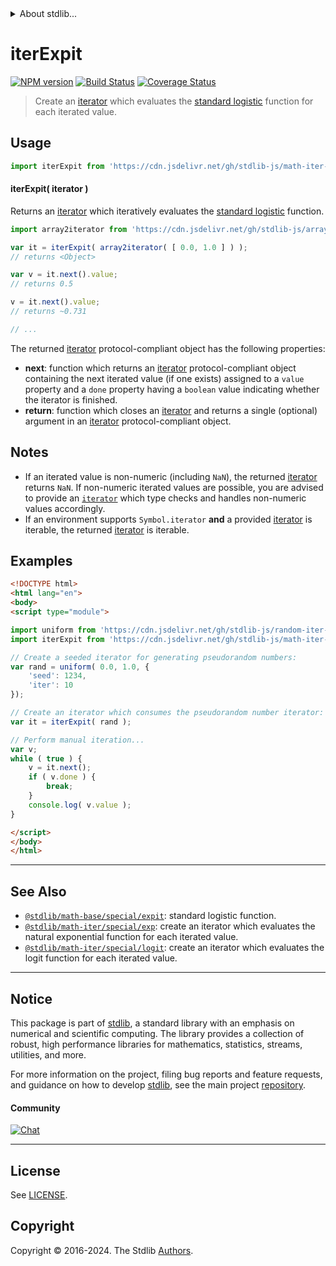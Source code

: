 <!--

@license Apache-2.0

Copyright (c) 2020 The Stdlib Authors.

Licensed under the Apache License, Version 2.0 (the "License");
you may not use this file except in compliance with the License.
You may obtain a copy of the License at

   http://www.apache.org/licenses/LICENSE-2.0

Unless required by applicable law or agreed to in writing, software
distributed under the License is distributed on an "AS IS" BASIS,
WITHOUT WARRANTIES OR CONDITIONS OF ANY KIND, either express or implied.
See the License for the specific language governing permissions and
limitations under the License.

-->


<details>
  <summary>
    About stdlib...
  </summary>
  <p>We believe in a future in which the web is a preferred environment for numerical computation. To help realize this future, we've built stdlib. stdlib is a standard library, with an emphasis on numerical and scientific computation, written in JavaScript (and C) for execution in browsers and in Node.js.</p>
  <p>The library is fully decomposable, being architected in such a way that you can swap out and mix and match APIs and functionality to cater to your exact preferences and use cases.</p>
  <p>When you use stdlib, you can be absolutely certain that you are using the most thorough, rigorous, well-written, studied, documented, tested, measured, and high-quality code out there.</p>
  <p>To join us in bringing numerical computing to the web, get started by checking us out on <a href="https://github.com/stdlib-js/stdlib">GitHub</a>, and please consider <a href="https://opencollective.com/stdlib">financially supporting stdlib</a>. We greatly appreciate your continued support!</p>
</details>

# iterExpit

[![NPM version][npm-image]][npm-url] [![Build Status][test-image]][test-url] [![Coverage Status][coverage-image]][coverage-url] <!-- [![dependencies][dependencies-image]][dependencies-url] -->

> Create an [iterator][mdn-iterator-protocol] which evaluates the [standard logistic][@stdlib/math/base/special/expit] function for each iterated value.

<!-- Section to include introductory text. Make sure to keep an empty line after the intro `section` element and another before the `/section` close. -->

<section class="intro">

</section>

<!-- /.intro -->

<!-- Package usage documentation. -->



<section class="usage">

## Usage

```javascript
import iterExpit from 'https://cdn.jsdelivr.net/gh/stdlib-js/math-iter-special-expit@esm/index.mjs';
```

#### iterExpit( iterator )

Returns an [iterator][mdn-iterator-protocol] which iteratively evaluates the [standard logistic][@stdlib/math/base/special/expit] function.

```javascript
import array2iterator from 'https://cdn.jsdelivr.net/gh/stdlib-js/array-to-iterator@esm/index.mjs';

var it = iterExpit( array2iterator( [ 0.0, 1.0 ] ) );
// returns <Object>

var v = it.next().value;
// returns 0.5

v = it.next().value;
// returns ~0.731

// ...
```

The returned [iterator][mdn-iterator-protocol] protocol-compliant object has the following properties:

-   **next**: function which returns an [iterator][mdn-iterator-protocol] protocol-compliant object containing the next iterated value (if one exists) assigned to a `value` property and a `done` property having a `boolean` value indicating whether the iterator is finished.
-   **return**: function which closes an [iterator][mdn-iterator-protocol] and returns a single (optional) argument in an [iterator][mdn-iterator-protocol] protocol-compliant object.

</section>

<!-- /.usage -->

<!-- Package usage notes. Make sure to keep an empty line after the `section` element and another before the `/section` close. -->

<section class="notes">

## Notes

-   If an iterated value is non-numeric (including `NaN`), the returned [iterator][mdn-iterator-protocol] returns `NaN`. If non-numeric iterated values are possible, you are advised to provide an [`iterator`][mdn-iterator-protocol] which type checks and handles non-numeric values accordingly.
-   If an environment supports `Symbol.iterator` **and** a provided [iterator][mdn-iterator-protocol] is iterable, the returned [iterator][mdn-iterator-protocol] is iterable.

</section>

<!-- /.notes -->

<!-- Package usage examples. -->

<section class="examples">

## Examples

<!-- eslint no-undef: "error" -->

```html
<!DOCTYPE html>
<html lang="en">
<body>
<script type="module">

import uniform from 'https://cdn.jsdelivr.net/gh/stdlib-js/random-iter-uniform@esm/index.mjs';
import iterExpit from 'https://cdn.jsdelivr.net/gh/stdlib-js/math-iter-special-expit@esm/index.mjs';

// Create a seeded iterator for generating pseudorandom numbers:
var rand = uniform( 0.0, 1.0, {
    'seed': 1234,
    'iter': 10
});

// Create an iterator which consumes the pseudorandom number iterator:
var it = iterExpit( rand );

// Perform manual iteration...
var v;
while ( true ) {
    v = it.next();
    if ( v.done ) {
        break;
    }
    console.log( v.value );
}

</script>
</body>
</html>
```

</section>

<!-- /.examples -->

<!-- Section to include cited references. If references are included, add a horizontal rule *before* the section. Make sure to keep an empty line after the `section` element and another before the `/section` close. -->

<section class="references">

</section>

<!-- /.references -->

<!-- Section for related `stdlib` packages. Do not manually edit this section, as it is automatically populated. -->

<section class="related">

* * *

## See Also

-   <span class="package-name">[`@stdlib/math-base/special/expit`][@stdlib/math/base/special/expit]</span><span class="delimiter">: </span><span class="description">standard logistic function.</span>
-   <span class="package-name">[`@stdlib/math-iter/special/exp`][@stdlib/math/iter/special/exp]</span><span class="delimiter">: </span><span class="description">create an iterator which evaluates the natural exponential function for each iterated value.</span>
-   <span class="package-name">[`@stdlib/math-iter/special/logit`][@stdlib/math/iter/special/logit]</span><span class="delimiter">: </span><span class="description">create an iterator which evaluates the logit function for each iterated value.</span>

</section>

<!-- /.related -->

<!-- Section for all links. Make sure to keep an empty line after the `section` element and another before the `/section` close. -->


<section class="main-repo" >

* * *

## Notice

This package is part of [stdlib][stdlib], a standard library with an emphasis on numerical and scientific computing. The library provides a collection of robust, high performance libraries for mathematics, statistics, streams, utilities, and more.

For more information on the project, filing bug reports and feature requests, and guidance on how to develop [stdlib][stdlib], see the main project [repository][stdlib].

#### Community

[![Chat][chat-image]][chat-url]

---

## License

See [LICENSE][stdlib-license].


## Copyright

Copyright &copy; 2016-2024. The Stdlib [Authors][stdlib-authors].

</section>

<!-- /.stdlib -->

<!-- Section for all links. Make sure to keep an empty line after the `section` element and another before the `/section` close. -->

<section class="links">

[npm-image]: http://img.shields.io/npm/v/@stdlib/math-iter-special-expit.svg
[npm-url]: https://npmjs.org/package/@stdlib/math-iter-special-expit

[test-image]: https://github.com/stdlib-js/math-iter-special-expit/actions/workflows/test.yml/badge.svg?branch=v0.2.1
[test-url]: https://github.com/stdlib-js/math-iter-special-expit/actions/workflows/test.yml?query=branch:v0.2.1

[coverage-image]: https://img.shields.io/codecov/c/github/stdlib-js/math-iter-special-expit/main.svg
[coverage-url]: https://codecov.io/github/stdlib-js/math-iter-special-expit?branch=main

<!--

[dependencies-image]: https://img.shields.io/david/stdlib-js/math-iter-special-expit.svg
[dependencies-url]: https://david-dm.org/stdlib-js/math-iter-special-expit/main

-->

[chat-image]: https://img.shields.io/gitter/room/stdlib-js/stdlib.svg
[chat-url]: https://app.gitter.im/#/room/#stdlib-js_stdlib:gitter.im

[stdlib]: https://github.com/stdlib-js/stdlib

[stdlib-authors]: https://github.com/stdlib-js/stdlib/graphs/contributors

[umd]: https://github.com/umdjs/umd
[es-module]: https://developer.mozilla.org/en-US/docs/Web/JavaScript/Guide/Modules

[deno-url]: https://github.com/stdlib-js/math-iter-special-expit/tree/deno
[deno-readme]: https://github.com/stdlib-js/math-iter-special-expit/blob/deno/README.md
[umd-url]: https://github.com/stdlib-js/math-iter-special-expit/tree/umd
[umd-readme]: https://github.com/stdlib-js/math-iter-special-expit/blob/umd/README.md
[esm-url]: https://github.com/stdlib-js/math-iter-special-expit/tree/esm
[esm-readme]: https://github.com/stdlib-js/math-iter-special-expit/blob/esm/README.md
[branches-url]: https://github.com/stdlib-js/math-iter-special-expit/blob/main/branches.md

[stdlib-license]: https://raw.githubusercontent.com/stdlib-js/math-iter-special-expit/main/LICENSE

[mdn-iterator-protocol]: https://developer.mozilla.org/en-US/docs/Web/JavaScript/Reference/Iteration_protocols#The_iterator_protocol

<!-- <related-links> -->

[@stdlib/math/base/special/expit]: https://github.com/stdlib-js/math-base-special-expit/tree/esm

[@stdlib/math/iter/special/exp]: https://github.com/stdlib-js/math-iter-special-exp/tree/esm

[@stdlib/math/iter/special/logit]: https://github.com/stdlib-js/math-iter-special-logit/tree/esm

<!-- </related-links> -->

</section>

<!-- /.links -->
